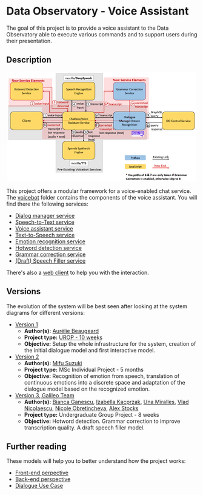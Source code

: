 # Data Observatory - Voice Assistant

The goal of this project is to provide a voice assistant to the Data Observatory able to execute various commands and to support users during their presentation. 

## Description

<p align="center"><img src="https://github.com/dsi-icl/do-voice-interaction/blob/master/diagrams/architecture-v3.png" width="500"/></p>

This project offers a modular framework for a voice-enabled chat service. The [voicebot](https://github.com/dsi-icl/do-voice-interaction/tree/master/voicebot) folder contains the components of the voice assistant. You will find there the following services:
* [Dialog manager service](https://github.com/dsi-icl/do-voice-interaction/blob/master/voicebot/dialog_manager_service/README.md)
* [Speech-to-Text service](https://github.com/dsi-icl/do-voice-interaction/blob/master/voicebot/stt_service/README.md)
* [Voice assistant service](https://github.com/dsi-icl/do-voice-interaction/blob/master/voicebot/voice_assistant_service/README.md)
* [Text-to-Speech service](https://github.com/dsi-icl/do-voice-interaction/blob/master/voicebot/tts_service/README.md)
* [Emotion recognition service](https://github.com/dsi-icl/do-voice-interaction/blob/master/voicebot/emotion_recognition_service/README.md)
* [Hotword detection service](https://github.com/dsi-icl/do-voice-interaction/blob/master/voicebot/hotword_service/Readme.md)
* [Grammar correction service](https://github.com/dsi-icl/do-voice-interaction/blob/master/voicebot/grammar_correction_service/README.md)
* [(Draft) Speech Filler service](https://github.com/dsi-icl/do-voice-interaction/blob/experimental/bigram_naturalisation/voicebot/speech_filler_service/README.md)

There's also a [web client](https://github.com/dsi-icl/do-voice-interaction/blob/master/voicebot/voice_assistant_client/README.md) to help you with the interaction.

## Versions

The evolution of the system will be best seen after looking at the system diagrams for different versions:
* [Version 1](https://github.com/dsi-icl/do-voice-interaction/blob/master/diagrams/architecture-v1.png)
    * **Author(s):** [Aurélie Beaugeard](https://github.com/abeaugeard)
    * **Project type:** [UROP - 10 weeks](https://www.imperial.ac.uk/urop)
    * **Objective:** Setup the whole infrastructure for the system, creation of the initial dialogue model and first interactive model. 
* [Version 2](https://github.com/dsi-icl/do-voice-interaction/blob/master/diagrams/architecture-v2.png)
    * **Author(s):** [Mifu Suzuki](https://github.com/mifusuzuki)
    * **Project type:** MSc Individual Project - 5 months
    * **Objective:** Recognition of emotion from speech, translation of continuous emotions into a discrete space and adaptation of the dialogue model based on the recognized emotion. 
* [Version 3, Galileo Team](https://github.com/dsi-icl/do-voice-interaction/blob/master/diagrams/architecture-v3.png)
    * **Author(s):** [Bianca Ganescu](https://github.com/biancaganescu), [Izabella Kacprzak](https://github.com/izabellakacprzak), [Una Miralles](https://github.com/umiralles), [Vlad Nicolaescu](https://github.com/vladioannicolaescu), [Nicole Obretincheva](https://github.com/nobretincheva), [Alex Stocks](https://github.com/AlexanderJStocks)
    * **Project type:** Undergraduate Group Project - 8 weeks
    * **Objective:** Hotword detection. Grammar correction to improve transcription quality. A draft speech filler model. 

## Further reading

These models will help you to better understand how the project works:
* [Front-end perpective](https://github.com/dsi-icl/do-voice-interaction/blob/master/diagrams/front_end.png)
* [Back-end perspective](https://github.com/dsi-icl/do-voice-interaction/blob/master/diagrams/back_end.png)
* [Dialogue Use Case](https://github.com/dsi-icl/do-voice-interaction/blob/master/diagrams/use_case.png)
